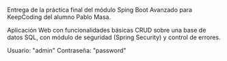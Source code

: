 Entrega de la práctica final del módulo Sping Boot Avanzado para KeepCoding del alumno Pablo Masa.

Aplicación Web con funcionalidades básicas CRUD sobre una base de datos SQL, con módulo de seguridad (Spring Security) y control de errores.

Usuario: "admin"
Contraseña: "password"
